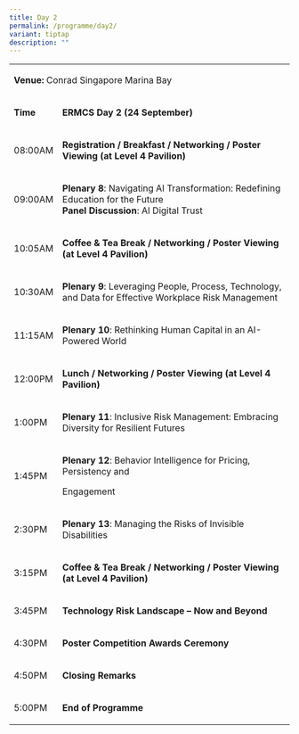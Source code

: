```yaml
---
title: Day 2
permalink: /programme/day2/
variant: tiptap
description: ""
---
```

<table style="minWidth: 50px">
<colgroup>
<col>
<col>
</colgroup>
<tbody>
<tr>
<td rowspan="1" colspan="2">
<p><strong>Venue: </strong>Conrad Singapore Marina Bay</p>
</td>
</tr>
<tr>
<td rowspan="1" colspan="1">
<p><strong>Time</strong>
</p>
</td>
<td rowspan="1" colspan="1">
<p><strong>ERMCS Day 2 (24 September)</strong>
</p>
</td>
</tr>
<tr>
<td rowspan="1" colspan="1">
<p>08:00AM</p>
</td>
<td rowspan="1" colspan="1">
<p><strong>Registration / Breakfast / Networking / Poster Viewing (at Level 4 Pavilion)</strong>
</p>
</td>
</tr>
<tr>
<td rowspan="1" colspan="1">
<p>09:00AM</p>
</td>
<td rowspan="1" colspan="1">
<p><strong>Plenary 8</strong>: Navigating AI Transformation: Redefining Education
for the Future
<br><strong>Panel Discussion</strong>: AI Digital Trust</p>
</td>
</tr>
<tr>
<td rowspan="1" colspan="1">
<p>10:05AM</p>
</td>
<td rowspan="1" colspan="1">
<p><strong>Coffee &amp; Tea Break / Networking / Poster Viewing (at Level 4 Pavilion)</strong>
</p>
</td>
</tr>
<tr>
<td rowspan="1" colspan="1">
<p>10:30AM</p>
</td>
<td rowspan="1" colspan="1">
<p><strong>Plenary 9</strong>: Leveraging People, Process, Technology, and
Data for Effective Workplace Risk Management</p>
</td>
</tr>
<tr>
<td rowspan="1" colspan="1">
<p>11:15AM</p>
</td>
<td rowspan="1" colspan="1">
<p><strong>Plenary 10</strong>: Rethinking Human Capital in an AI-Powered
World</p>
</td>
</tr>
<tr>
<td rowspan="1" colspan="1">
<p>12:00PM</p>
</td>
<td rowspan="1" colspan="1">
<p><strong>Lunch / Networking / Poster Viewing (at Level 4 Pavilion)</strong>
</p>
</td>
</tr>
<tr>
<td rowspan="1" colspan="1">
<p>1:00PM</p>
</td>
<td rowspan="1" colspan="1">
<p><strong>Plenary 11</strong>: Inclusive Risk Management: Embracing Diversity
for Resilient Futures</p>
</td>
</tr>
<tr>
<td rowspan="1" colspan="1">
<p>1:45PM</p>
</td>
<td rowspan="1" colspan="1">
<p><strong>Plenary 12</strong>: Behavior Intelligence for Pricing, Persistency
and</p>
<p>Engagement</p>
</td>
</tr>
<tr>
<td rowspan="1" colspan="1">
<p>2:30PM</p>
</td>
<td rowspan="1" colspan="1">
<p><strong>Plenary 13</strong>: Managing the Risks of Invisible Disabilities</p>
</td>
</tr>
<tr>
<td rowspan="1" colspan="1">
<p>3:15PM</p>
</td>
<td rowspan="1" colspan="1">
<p><strong>Coffee &amp; Tea Break / Networking / Poster Viewing (at Level 4 Pavilion)</strong>
</p>
</td>
</tr>
<tr>
<td rowspan="1" colspan="1">
<p>3:45PM</p>
</td>
<td rowspan="1" colspan="1">
<p><strong>Technology Risk Landscape – Now and Beyond</strong>
</p>
</td>
</tr>
<tr>
<td rowspan="1" colspan="1">
<p>4:30PM</p>
</td>
<td rowspan="1" colspan="1">
<p><strong>Poster Competition Awards Ceremony</strong>
</p>
</td>
</tr>
<tr>
<td rowspan="1" colspan="1">
<p>4:50PM</p>
</td>
<td rowspan="1" colspan="1">
<p><strong>Closing Remarks</strong>
<br>
</p>
</td>
</tr>
<tr>
<td rowspan="1" colspan="1">
<p>5:00PM</p>
</td>
<td rowspan="1" colspan="1">
<p><strong>End of Programme</strong>
</p>
</td>
</tr>
</tbody>
</table>
<p></p>